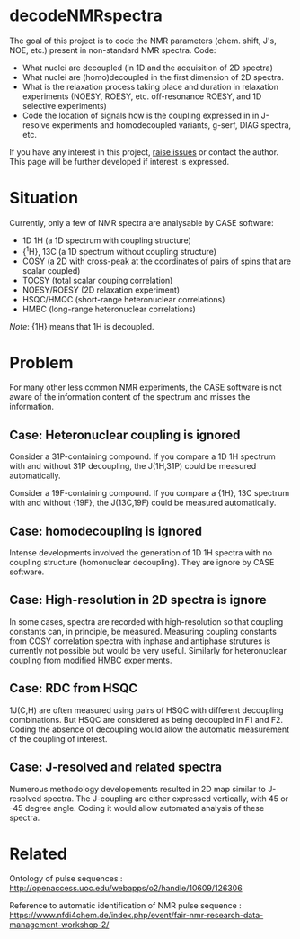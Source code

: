 # decodeNMRspectra
The goal of this project is to code the NMR parameters (chem. shift, J's, NOE, etc.) present in non-standard NMR spectra.
Code: 
- What nuclei are decoupled (in 1D and the acquisition of 2D spectra)
- What nuclei are (homo)decoupled in the first dimension of 2D spectra.
- What is the relaxation process taking place and duration in relaxation experiments (NOESY, ROESY, etc. off-resonance ROESY, and 1D selective experiments)
- Code the location of signals how is the coupling expressed in in J-resolve experiments and homodecoupled variants, g-serf, DIAG spectra, etc.

If you have any interest in this project, [raise issues](https://github.com/NMReDATAInitiative/decodeNMRspectra/issues/new) or contact the author. This page will be further developed if interest is expressed.
# Situation

Currently, only a few of NMR spectra are analysable by CASE software:
- 1D 1H (a 1D spectrum with coupling structure)
- {<sup>1</sup>H}, 13C (a 1D spectrum without coupling structure)
- COSY (a 2D with cross-peak at the coordinates of pairs of spins that are scalar coupled)
- TOCSY (total scalar couping correlation)
- NOESY/ROESY (2D relaxation experiment)
- HSQC/HMQC (short-range heteronuclear correlations)
- HMBC (long-range heteronuclear correlations)

*Note*: {1H} means that 1H is decoupled.
# Problem

For many other less common NMR experiments, the CASE software is not aware of the information content of the spectrum and misses the information.

## Case: Heteronuclear coupling is ignored

Consider a 31P-containing compound. If you compare a 1D 1H spectrum with and without 31P decoupling, the J(1H,31P) could be measured automatically.

Consider a 19F-containing compound. If you compare a {1H}, 13C spectrum with and without {19F}, the J(13C,19F) could be measured automatically.

## Case: homodecoupling is ignored

Intense developments involved the generation of 1D 1H spectra with no coupling structure (homonuclear decoupling). They are ignore by CASE software.

## Case: High-resolution in 2D spectra is ignore

In some cases, spectra are recorded with high-resolution so that coupling constants can, in principle, be measured. Measuring coupling constants from COSY correlation spectra with inphase and antiphase strutures is currently not possible but would be very useful. Similarly for heteronuclear coupling from modified HMBC experiments.

## Case: RDC from HSQC
1J(C,H) are often measured using pairs of HSQC with different decoupling combinations. But HSQC are considered as being decoupled in F1 and F2. Coding the absence of decoupling would allow the automatic measurement of the coupling of interest.

## Case: J-resolved and related spectra
Numerous methodology developements resulted in 2D map similar to J-resolved spectra. The J-coupling are either expressed vertically, with 45 or -45 degree angle. Coding it would allow automated analysis of these spectra.

# Related

Ontology of pulse sequences : http://openaccess.uoc.edu/webapps/o2/handle/10609/126306 

Reference to automatic identification of NMR pulse sequence : https://www.nfdi4chem.de/index.php/event/fair-nmr-research-data-management-workshop-2/







